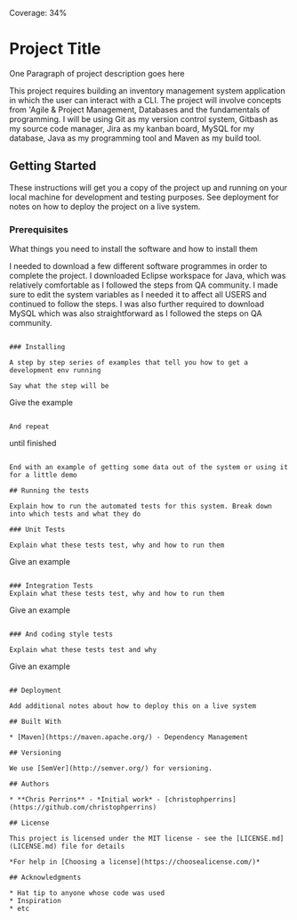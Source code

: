 Coverage: 34%
# Project Title

One Paragraph of project description goes here

This project requires building an inventory management system application in which the user can interact with a CLI. The project will involve concepts from 'Agile & Project Management, Databases and the fundamentals of programming. I will be using Git as my version control system, Gitbash as my source code manager, Jira as my kanban board, MySQL for my database, Java as my programming tool and Maven as my build tool.


## Getting Started

These instructions will get you a copy of the project up and running on your local machine for development and testing purposes. See deployment for notes on how to deploy the project on a live system.

### Prerequisites

What things you need to install the software and how to install them

I needed to download a few different software programmes in order to complete the project. I downloaded Eclipse workspace for Java, which was relatively comfortable as I followed the steps from QA community. I made sure to edit the system variables as I needed it to affect all USERS and continued to follow the steps. I was also further required to download MySQL which was also straightforward as I followed the steps on QA community.
```

### Installing

A step by step series of examples that tell you how to get a development env running

Say what the step will be

```
Give the example
```

And repeat

```
until finished
```

End with an example of getting some data out of the system or using it for a little demo

## Running the tests

Explain how to run the automated tests for this system. Break down into which tests and what they do

### Unit Tests 

Explain what these tests test, why and how to run them

```
Give an example
```

### Integration Tests 
Explain what these tests test, why and how to run them

```
Give an example
```

### And coding style tests

Explain what these tests test and why

```
Give an example
```

## Deployment

Add additional notes about how to deploy this on a live system

## Built With

* [Maven](https://maven.apache.org/) - Dependency Management

## Versioning

We use [SemVer](http://semver.org/) for versioning.

## Authors

* **Chris Perrins** - *Initial work* - [christophperrins](https://github.com/christophperrins)

## License

This project is licensed under the MIT license - see the [LICENSE.md](LICENSE.md) file for details 

*For help in [Choosing a license](https://choosealicense.com/)*

## Acknowledgments

* Hat tip to anyone whose code was used
* Inspiration
* etc
